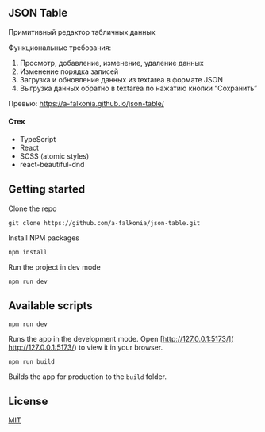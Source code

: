 ## JSON Table

Примитивный редактор табличных данных

Функциональные требования:
1. Просмотр, добавление, изменение, удаление данных
2. Изменение порядка записей
3. Загрузка и обновление данных из textarea в формате JSON
4. Выгрузка данных обратно в textarea по нажатию кнопки “Сохранить”


Превью: https://a-falkonia.github.io/json-table/

#### Стек

- TypeScript
- React
- SCSS (atomic styles)
- react-beautiful-dnd

## Getting started

Clone the repo

```
git clone https://github.com/a-falkonia/json-table.git
```

Install NPM packages
```
npm install
```

Run the project in dev mode
```
npm run dev
```

## Available scripts
`npm run dev`

Runs the app in the development mode.
Open [http://127.0.0.1:5173/]( http://127.0.0.1:5173/) to view it in your browser.

`npm run build`

Builds the app for production to the `build` folder.

## License
[MIT](https://choosealicense.com/licenses/mit/)
